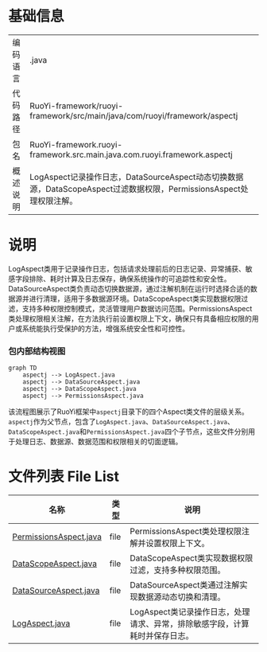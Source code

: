 # 基础信息

|      |      |
|------|------|
| 编码语言 | .java |
| 代码路径 | RuoYi-framework/ruoyi-framework/src/main/java/com/ruoyi/framework/aspectj |
| 包名 | RuoYi-framework.ruoyi-framework.src.main.java.com.ruoyi.framework.aspectj |
| 概述说明 | LogAspect记录操作日志，DataSourceAspect动态切换数据源，DataScopeAspect过滤数据权限，PermissionsAspect处理权限注解。 |

# 说明

LogAspect类用于记录操作日志，包括请求处理前后的日志记录、异常捕获、敏感字段排除、耗时计算及日志保存，确保系统操作的可追踪性和安全性。DataSourceAspect类负责动态切换数据源，通过注解机制在运行时选择合适的数据源并进行清理，适用于多数据源环境。DataScopeAspect类实现数据权限过滤，支持多种权限控制模式，灵活管理用户数据访问范围。PermissionsAspect类处理权限相关注解，在方法执行前设置权限上下文，确保只有具备相应权限的用户或系统能执行受保护的方法，增强系统安全性和可控性。


### 包内部结构视图

```mermaid
graph TD
    aspectj --> LogAspect.java
    aspectj --> DataSourceAspect.java
    aspectj --> DataScopeAspect.java
    aspectj --> PermissionsAspect.java
```

该流程图展示了RuoYi框架中`aspectj`目录下的四个Aspect类文件的层级关系。`aspectj`作为父节点，包含了`LogAspect.java`、`DataSourceAspect.java`、`DataScopeAspect.java`和`PermissionsAspect.java`四个子节点，这些文件分别用于处理日志、数据源、数据范围和权限相关的切面逻辑。

# 文件列表 File List

| 名称   | 类型  | 说明 |
|-------|------|-------------|
| [PermissionsAspect.java](PermissionsAspect.md) | file | PermissionsAspect类处理权限注解并设置权限上下文。 |
| [DataScopeAspect.java](DataScopeAspect.md) | file | DataScopeAspect类实现数据权限过滤，支持多种权限范围。 |
| [DataSourceAspect.java](DataSourceAspect.md) | file | DataSourceAspect类通过注解实现数据源动态切换和清理。 |
| [LogAspect.java](LogAspect.md) | file | LogAspect类记录操作日志，处理请求、异常，排除敏感字段，计算耗时并保存日志。 |



